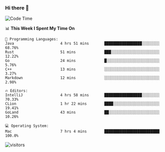 ### Hi there 👋

<!--
**CrazyCollin/crazycollin** is a ✨ _special_ ✨ repository because its `README.md` (this file) appears on your GitHub profile.

Here are some ideas to get you started:

- 🔭 I’m currently working on ...
- 🌱 I’m currently learning ...
- 👯 I’m looking to collaborate on ...
- 🤔 I’m looking for help with ...
- 💬 Ask me about ...
- 📫 How to reach me: ...
- 😄 Pronouns: ...
- ⚡ Fun fact: ...
-->

<!--START_SECTION:waka-->
![Code Time](http://img.shields.io/badge/Code%20Time-140%20hrs%209%20mins-blue)

📊 **This Week I Spent My Time On** 

```text
💬 Programming Languages: 
Java                     4 hrs 51 mins       █████████████████░░░░░░░░   68.76% 
Rust                     51 mins             ███░░░░░░░░░░░░░░░░░░░░░░   12.22% 
Go                       24 mins             █░░░░░░░░░░░░░░░░░░░░░░░░   5.76% 
C++                      13 mins             ░░░░░░░░░░░░░░░░░░░░░░░░░   3.27% 
Markdown                 12 mins             ░░░░░░░░░░░░░░░░░░░░░░░░░   2.98%

🔥 Editors: 
IntelliJ                 4 hrs 58 mins       █████████████████░░░░░░░░   70.33% 
CLion                    1 hr 22 mins        ████░░░░░░░░░░░░░░░░░░░░░   19.41% 
GoLand                   43 mins             ██░░░░░░░░░░░░░░░░░░░░░░░   10.26%

💻 Operating System: 
Mac                      7 hrs 4 mins        █████████████████████████   100.0%

```


<!--END_SECTION:waka-->


![visitors](https://visitor-badge.glitch.me/badge?page_id=crazycollin.crazycollin&left_color=green&right_color=red)
